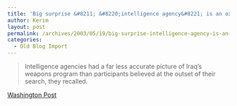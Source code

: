 ```yaml
---
title: 'Big surprise &#8211; &#8220;intelligence agency&#8221; is an oxymoron'
author: Kerim
layout: post
permalink: /archives/2003/05/19/big-surprise-intelligence-agency-is-an-oxymoron/
categories:
  - Old Blog Import
---
```


>   Intelligence agencies had a far less accurate picture of Iraq&#8217;s weapons program than participants believed at the outset of their search, they recalled.


<a href="http://www.washingtonpost.com/ac2/wp-dyn/A40212-2003May10?language=printer" onclick="_gaq.push(['_trackEvent', 'outbound-article', 'http://www.washingtonpost.com/ac2/wp-dyn/A40212-2003May10?language=printer', 'Washington Post']);" >Washington Post</a>

